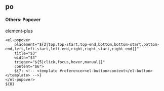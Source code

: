 ## po
#### Others: Popover
element-plus <el-popover>
```
<el-popover
	placement="${2|top,top-start,top-end,bottom,bottom-start,bottom-end,left,left-start,left-end,right,right-start,right-end|}"
	title="$3"
	width="$4"
	trigger="${5|click,focus,hover,manual|}"
	content="$6">
	${7: <!-- <template #reference><el-button>content</el-button></template> -->}
</el-popover>
${8}
```